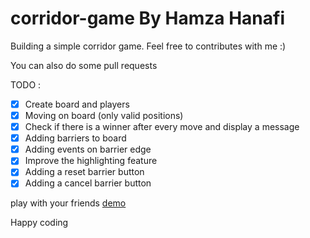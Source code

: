 # corridor-game By Hamza Hanafi

Building a simple corridor game. 
Feel free to contributes with me :)

You can also do some pull requests

TODO :

* [X] Create board and players
* [X] Moving on board (only valid positions)
* [X] Check if there is a winner after every move and display a message
* [X] Adding barriers to board
* [X] Adding events on barrier edge
* [X] Improve the highlighting feature
* [X] Adding a reset barrier button
* [X] Adding a cancel barrier button

play with your friends [demo](https://hamzahanafi11.github.io/corridor-game/)

Happy coding
